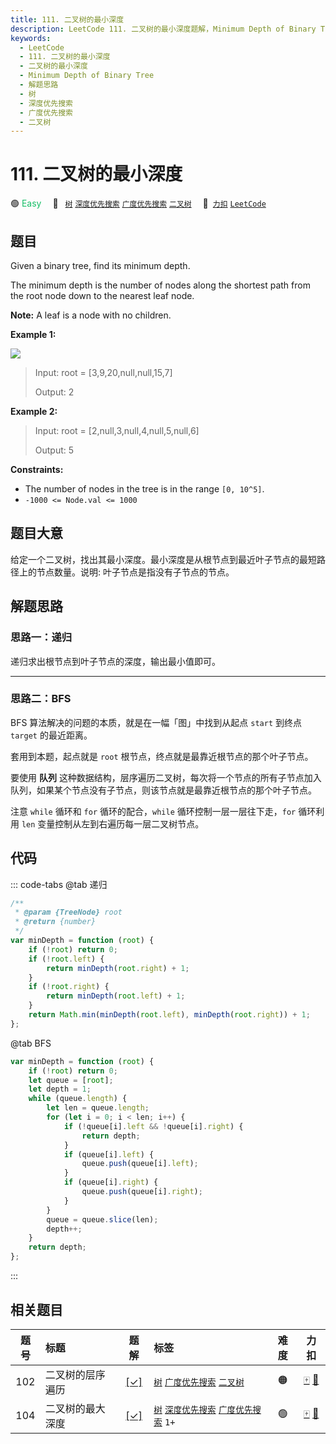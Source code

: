 ```yaml
---
title: 111. 二叉树的最小深度
description: LeetCode 111. 二叉树的最小深度题解，Minimum Depth of Binary Tree，包含解题思路、复杂度分析以及完整的 JavaScript 代码实现。
keywords:
  - LeetCode
  - 111. 二叉树的最小深度
  - 二叉树的最小深度
  - Minimum Depth of Binary Tree
  - 解题思路
  - 树
  - 深度优先搜索
  - 广度优先搜索
  - 二叉树
---
```


# 111. 二叉树的最小深度

🟢 <font color=#15bd66>Easy</font>&emsp; 🔖&ensp; [`树`](/tag/tree.md) [`深度优先搜索`](/tag/depth-first-search.md) [`广度优先搜索`](/tag/breadth-first-search.md) [`二叉树`](/tag/binary-tree.md)&emsp; 🔗&ensp;[`力扣`](https://leetcode.cn/problems/minimum-depth-of-binary-tree) [`LeetCode`](https://leetcode.com/problems/minimum-depth-of-binary-tree)

## 题目

Given a binary tree, find its minimum depth.

The minimum depth is the number of nodes along the shortest path from the root node down to the nearest leaf node.

**Note:** A leaf is a node with no children.

**Example 1:**

![](https://assets.leetcode.com/uploads/2020/10/12/ex_depth.jpg)

> Input: root = [3,9,20,null,null,15,7]
>
> Output: 2

**Example 2:**

> Input: root = [2,null,3,null,4,null,5,null,6]
>
> Output: 5

**Constraints:**

- The number of nodes in the tree is in the range `[0, 10^5]`.
- `-1000 <= Node.val <= 1000`

## 题目大意

给定一个二叉树，找出其最小深度。最小深度是从根节点到最近叶子节点的最短路径上的节点数量。说明: 叶子节点是指没有子节点的节点。

## 解题思路

### 思路一：递归

递归求出根节点到叶子节点的深度，输出最小值即可。

---

### 思路二：BFS

BFS 算法解决的问题的本质，就是在一幅「图」中找到从起点 `start` 到终点 `target` 的最近距离。

套用到本题，起点就是 `root` 根节点，终点就是最靠近根节点的那个叶子节点。

要使用 **队列** 这种数据结构，层序遍历二叉树，每次将一个节点的所有子节点加入队列，如果某个节点没有子节点，则该节点就是最靠近根节点的那个叶子节点。

注意 `while` 循环和 `for` 循环的配合，`while` 循环控制一层一层往下走，`for` 循环利用 `len` 变量控制从左到右遍历每一层二叉树节点。

## 代码

::: code-tabs
@tab 递归

```javascript
/**
 * @param {TreeNode} root
 * @return {number}
 */
var minDepth = function (root) {
	if (!root) return 0;
	if (!root.left) {
		return minDepth(root.right) + 1;
	}
	if (!root.right) {
		return minDepth(root.left) + 1;
	}
	return Math.min(minDepth(root.left), minDepth(root.right)) + 1;
};
```

@tab BFS

```javascript
var minDepth = function (root) {
	if (!root) return 0;
	let queue = [root];
	let depth = 1;
	while (queue.length) {
		let len = queue.length;
		for (let i = 0; i < len; i++) {
			if (!queue[i].left && !queue[i].right) {
				return depth;
			}
			if (queue[i].left) {
				queue.push(queue[i].left);
			}
			if (queue[i].right) {
				queue.push(queue[i].right);
			}
		}
		queue = queue.slice(len);
		depth++;
	}
	return depth;
};
```

:::

## 相关题目

<!-- prettier-ignore -->
| 题号 | 标题 | 题解 | 标签 | 难度 | 力扣 |
| :------: | :------ | :------: | :------ | :------: | :------: |
| 102 | 二叉树的层序遍历 | [[✓]](/problem/0102.md) |  [`树`](/tag/tree.md) [`广度优先搜索`](/tag/breadth-first-search.md) [`二叉树`](/tag/binary-tree.md) | 🟠 | [🀄️](https://leetcode.cn/problems/binary-tree-level-order-traversal) [🔗](https://leetcode.com/problems/binary-tree-level-order-traversal) |
| 104 | 二叉树的最大深度 | [[✓]](/problem/0104.md) |  [`树`](/tag/tree.md) [`深度优先搜索`](/tag/depth-first-search.md) [`广度优先搜索`](/tag/breadth-first-search.md) `1+` | 🟢 | [🀄️](https://leetcode.cn/problems/maximum-depth-of-binary-tree) [🔗](https://leetcode.com/problems/maximum-depth-of-binary-tree) |